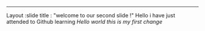 ---
Layout :slide
title : "welcome to our second slide !"
Hello i have just attended to Github learning
*Hello world this is my first change*
